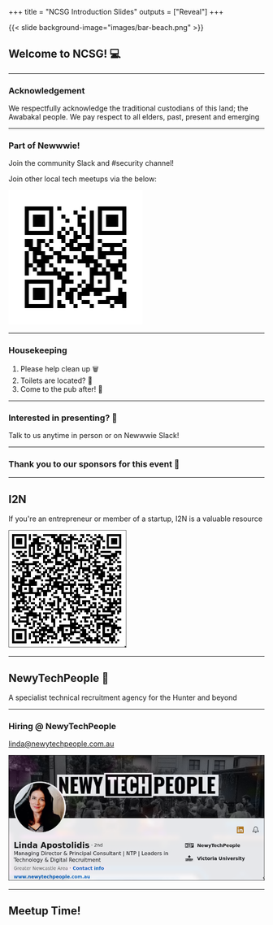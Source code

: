 +++
title = "NCSG Introduction Slides"
outputs = ["Reveal"]
+++

{{< slide background-image="images/bar-beach.png" >}}

## Welcome to NCSG! 💻

---

### Acknowledgement

We respectfully acknowledge the traditional custodians of this land; the Awabakal people. We pay respect to all elders, past, present and emerging

---

### Part of Newwwie!

Join the community Slack and #security channel!

Join other local tech meetups via the below:

![community list QR link](images/community-qr.png)

---

### Housekeeping

1.  Please help clean up 🗑️
2.  Toilets are located? 🧻
3.  Come to the pub after! 🥳

---

### Interested in presenting? 🎤

Talk to us anytime in person or on Newwwie Slack!

---

### Thank you to our sponsors for this event 🙇

---

## I2N

If you're an entrepreneur or member of a startup, I2N is a valuable resource

![I2N information page](images/i2n-qr.png)

---

## NewyTechPeople 🤩

A specialist technical recruitment agency for the Hunter and beyond

---

### Hiring @ NewyTechPeople

[linda@newytechpeople.com.au](mailto:linda@newytechpeople.com.au)

![NTP Hiring](images/ntp-hiring.png)

---

## Meetup Time!
